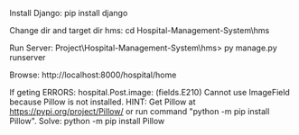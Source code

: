 Install Django: 
    pip install django

Change dir and target dir hms:
    cd Hospital-Management-System\hms

Run Server:
    Project\Hospital-Management-System\hms> py manage.py runserver

Browse:
    http://localhost:8000/hospital/home

If geting ERRORS:
hospital.Post.image: (fields.E210) Cannot use ImageField because Pillow is not installed.
        HINT: Get Pillow at https://pypi.org/project/Pillow/ or run command "python -m pip install Pillow".
Solve: python -m pip install Pillow

